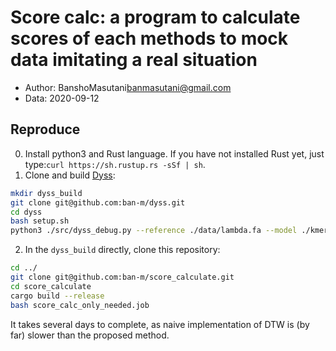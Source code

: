 # Score calc: a program to calculate scores of each methods to mock data imitating a real situation

- Author: BanshoMasutani<banmasutani@gmail.com>
- Data: 2020-09-12


## Reproduce

0. Install python3 and Rust language. If you have not installed Rust yet, just type:`curl https://sh.rustup.rs -sSf | sh`.
1. Clone and build [Dyss](https://bitbucket.org/ban-m/dyss/src/default/):
```bash
mkdir dyss_build
git clone git@github.com:ban-m/dyss.git
cd dyss
bash setup.sh
python3 ./src/dyss_debug.py --reference ./data/lambda.fa --model ./kmer_models/r9.4_180mv_450bps_6mer/template_median68pA.model --param ./data/parameters.csv --test ./data/test_reads/
```
2. In the `dyss_build` directly, clone this repository:
```bash
cd ../
git clone git@github.com:ban-m/score_calculate.git
cd score_calculate
cargo build --release
bash score_calc_only_needed.job
```

It takes several days to complete, as naive implementation of DTW is (by far) slower than the proposed method.

